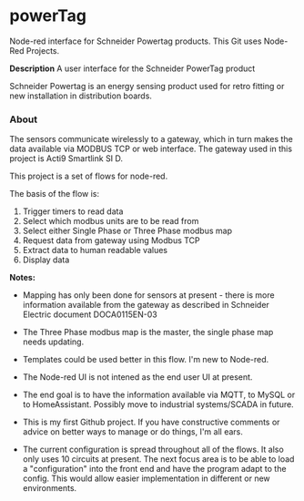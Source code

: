 powerTag
=========
 Node-red interface for Schneider Powertag products. This Git uses Node-Red Projects.
 
 **Description**
 A user interface for the Schneider PowerTag product

 Schneider Powertag is an energy sensing product used for retro fitting or new installation in distribution boards.
 ### About

 The sensors communicate wirelessly to a gateway, which in turn makes the data available via MODBUS TCP or web interface. The gateway used in this project is Acti9 Smartlink SI D.

 This project is a set of flows for node-red.

 The basis of the flow is:
 1. Trigger timers to read data
 2. Select which modbus units are to be read from
 3. Select either Single Phase or Three Phase modbus map
 4. Request data from gateway using Modbus TCP
 5. Extract data to human readable values
 6. Display data

 **Notes:**

 - Mapping has only been done for sensors at present - there is more information available from the gateway as described in Schneider Electric document DOCA0115EN-03

 - The Three Phase modbus map is the master, the single phase map needs updating. 
 - Templates could be used better in this flow. I'm new to Node-red.
 - The Node-red UI is not intened as the end user UI at present.
 - The end goal is to have the information available via MQTT, to MySQL or to HomeAssistant. Possibly move to industrial systems/SCADA in future.
 - This is my first Github project. If you have constructive comments or advice on better ways to manage or do things, I'm all ears.
 - The current configuration is spread throughout all of the flows. It also only uses 10 circuits at present. The next focus area is to be able to load a "configuration" into the front end and have the program adapt to the config. This would allow easier implementation in different or new environments.
